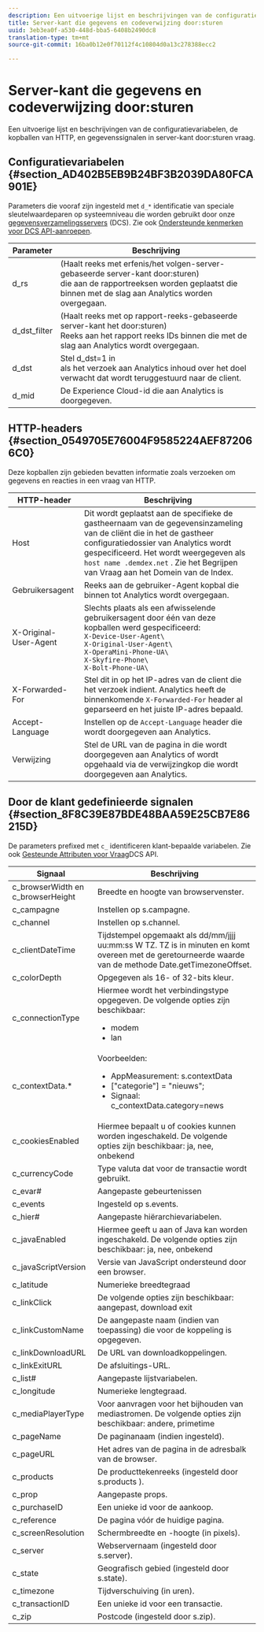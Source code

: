 ```yaml
---
description: Een uitvoerige lijst en beschrijvingen van de configuratievariabelen, de kopballen van HTTP, en gegevenssignalen in server-kant door:sturen vraag.
title: Server-kant die gegevens en codeverwijzing door:sturen
uuid: 3eb3ea0f-a530-448d-bba5-6408b2490dc8
translation-type: tm+mt
source-git-commit: 16ba0b12e0f70112f4c10804d0a13c278388ecc2

---
```



# Server-kant die gegevens en codeverwijzing door:sturen

Een uitvoerige lijst en beschrijvingen van de configuratievariabelen, de kopballen van HTTP, en gegevenssignalen in server-kant door:sturen vraag.

## Configuratievariabelen {#section_AD402B5EB9B24BF3B2039DA80FCA901E}

Parameters die vooraf zijn ingesteld met `d_*` identificatie van speciale sleutelwaardeparen op systeemniveau die worden gebruikt door onze [gegevensverzamelingsservers](https://marketing.adobe.com/resources/help/en_US/aam/c_compcollect.html) (DCS). Zie ook [Ondersteunde kenmerken voor DCS API-aanroepen](https://marketing.adobe.com/resources/help/en_US/aam/dcs-keys.html).

| Parameter | Beschrijving |
|--- |--- |
| d_rs | (Haalt reeks met erfenis/het volgen-server-gebaseerde server-kant door:sturen) <br>die aan de rapportreeksen worden geplaatst die binnen met de slag aan Analytics worden overgegaan. |
| d_dst_filter | (Haalt reeks met op rapport-reeks-gebaseerde server-kant het door:sturen) <br>Reeks aan het rapport reeks IDs binnen die met de slag aan Analytics wordt overgegaan. |
| d_dst | Stel d_dst=1 in <br>als het verzoek aan Analytics inhoud over het doel verwacht dat wordt teruggestuurd naar de client. |
| d_mid | De Experience Cloud-id die aan Analytics is doorgegeven. |

## HTTP-headers {#section_0549705E76004F9585224AEF872066C0}

Deze kopballen zijn gebieden bevatten informatie zoals verzoeken om gegevens en reacties in een vraag van HTTP.

<!-- Meike, missing link in table below: "See Understanding Calls to the Demdex Domain" -->

| HTTP-header | Beschrijving |
|--- |--- |
| Host | Dit wordt geplaatst aan de specifieke de gastheernaam van de gegevensinzameling van de cliënt die in het de gastheer configuratiedossier van Analytics wordt gespecificeerd. Het wordt weergegeven als `host name .demdex.net` .  Zie het Begrijpen van Vraag aan het Domein van de Index. |
| Gebruikersagent | Reeks aan de gebruiker-Agent kopbal die binnen tot Analytics wordt overgegaan. |
| X-Original-User-Agent | Slechts plaats als een afwisselende gebruikersagent door één van deze kopballen werd gespecificeerd: </br>`X-Device-User-Agent\ `  </br>`X-Original-User-Agent\`   </br>`X-OperaMini-Phone-UA\`   </br>`X-Skyfire-Phone\`    </br>`X-Bolt-Phone-UA\` |
| X-Forwarded-For | Stel dit in op het IP-adres van de client die het verzoek indient. Analytics heeft de binnenkomende `X-Forwarded-For` header al geparseerd en het juiste IP-adres bepaald. |
| Accept-Language | Instellen op de `Accept-Language` header die wordt doorgegeven aan Analytics. |
| Verwijzing | Stel de URL van de pagina in die wordt doorgegeven aan Analytics of wordt opgehaald via de verwijzingkop die wordt doorgegeven aan Analytics. |

## Door de klant gedefinieerde signalen {#section_8F8C39E87BDE48BAA59E25CB7E86215D}

De parameters prefixed met `c_` identificeren klant-bepaalde variabelen. Zie ook [Gesteunde Attributen voor Vraag](https://marketing.adobe.com/resources/help/en_US/aam/dcs-keys.html)DCS API.

| Signaal | Beschrijving |
|--- |--- |
| c_browserWidth en c_browserHeight | Breedte en hoogte van browservenster. |
| c_campagne | Instellen op s.campagne. |
| c_channel | Instellen op s.channel. |
| c_clientDateTime | Tijdstempel opgemaakt als dd/mm/jjjj uu:mm:ss W TZ.    TZ is in minuten en komt overeen met de geretourneerde waarde van de methode Date.getTimezoneOffset. |
| c_colorDepth | Opgegeven als 16- of 32-bits kleur. |
| c_connectionType | Hiermee wordt het verbindingstype opgegeven. De volgende opties zijn beschikbaar:<ul><li>modem</li><li>lan</li></ul> |
| c_contextData.* | Voorbeelden:<ul><li>AppMeasurement: s.contextData</li><li>[&quot;categorie&quot;] = &quot;nieuws&quot;;</li><li>Signaal:  c_contextData.category=news</li></ul> |
| c_cookiesEnabled | Hiermee bepaalt u of cookies kunnen worden ingeschakeld. De volgende opties zijn beschikbaar: ja, nee, onbekend |
| c_currencyCode | Type valuta dat voor de transactie wordt gebruikt. |
| c_evar# | Aangepaste gebeurtenissen |
| c_events | Ingesteld op s.events. |
| c_hier# | Aangepaste hiërarchievariabelen. |
| c_javaEnabled | Hiermee geeft u aan of Java kan worden ingeschakeld. De volgende opties zijn beschikbaar: ja, nee, onbekend |
| c_javaScriptVersion | Versie van JavaScript ondersteund door een browser. |
| c_latitude | Numerieke breedtegraad |
| c_linkClick | De volgende opties zijn beschikbaar: aangepast, download exit |
| c_linkCustomName | De aangepaste naam (indien van toepassing) die voor de koppeling is opgegeven. |
| c_linkDownloadURL | De URL van downloadkoppelingen. |
| c_linkExitURL | De afsluitings-URL. |
| c_list# | Aangepaste lijstvariabelen. |
| c_longitude | Numerieke lengtegraad. |
| c_mediaPlayerType | Voor aanvragen voor het bijhouden van mediastromen. De volgende opties zijn beschikbaar:  andere, primetime |
| c_pageName | De paginanaam (indien ingesteld). |
| c_pageURL | Het adres van de pagina in de adresbalk van de browser. |
| c_products | De producttekenreeks (ingesteld door s.products ). |
| c_prop | Aangepaste props. |
| c_purchaseID | Een unieke id voor de aankoop. |
| c_reference | De pagina vóór de huidige pagina. |
| c_screenResolution | Schermbreedte en -hoogte (in pixels). |
| c_server | Webservernaam (ingesteld door s.server). |
| c_state | Geografisch gebied (ingesteld door s.state). |
| c_timezone | Tijdverschuiving (in uren). |
| c_transactionID | Een unieke id voor een transactie. |
| c_zip | Postcode (ingesteld door s.zip). |
